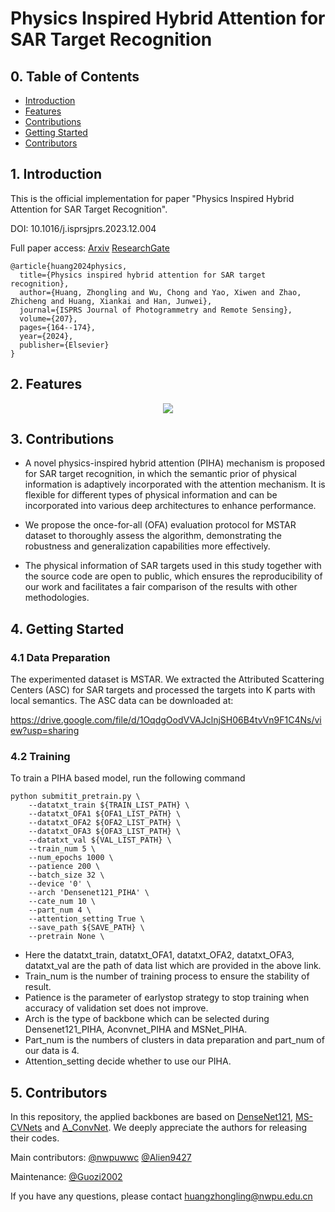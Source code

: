 # Physics Inspired Hybrid Attention for SAR Target Recognition

## 0. Table of Contents

* [Introduction](#1-introduction)
* [Features](#2-features) 
* [Contributions](#3-contributions) 
* [Getting Started](#4-getting-started)
* [Contributors](#5-contributors)

## 1. Introduction

This is the official implementation for paper "Physics Inspired Hybrid Attention for SAR Target Recognition". 

DOI: 10.1016/j.isprsjprs.2023.12.004

Full paper access: [Arxiv](https://arxiv.org/abs/2309.15697) [ResearchGate](https://www.researchgate.net/publication/376832791_Physics_inspired_hybrid_attention_for_SAR_target_recognition)

```
@article{huang2024physics,
  title={Physics inspired hybrid attention for SAR target recognition},
  author={Huang, Zhongling and Wu, Chong and Yao, Xiwen and Zhao, Zhicheng and Huang, Xiankai and Han, Junwei},
  journal={ISPRS Journal of Photogrammetry and Remote Sensing},
  volume={207},
  pages={164--174},
  year={2024},
  publisher={Elsevier}
}
```

## 2. Features

<div align=center>
<img src="https://github.com/XAI4SAR/PIHA/blob/main/img/network.png">
</div>

## 3. Contributions
-   A novel physics-inspired hybrid attention (PIHA) mechanism is proposed for SAR target recognition, in which the semantic prior of physical information is adaptively incorporated with the attention mechanism. It is flexible for different types of physical information and can be incorporated into various deep architectures to enhance performance.
    
-   We propose the once-for-all (OFA) evaluation protocol for MSTAR dataset to thoroughly assess the algorithm, demonstrating the robustness and generalization capabilities more effectively.

-   The physical information of SAR targets used in this study together with the source code are open to public, which ensures the reproducibility of our work and facilitates a fair comparison of the results with other methodologies.


## 4. Getting Started

### 4.1 Data Preparation

The experimented dataset is MSTAR. We extracted the Attributed Scattering Centers (ASC) for SAR targets and processed the targets into K parts with local semantics. The ASC data can be downloaded at:

https://drive.google.com/file/d/1OqdgOodVVAJclnjSH06B4tvVn9F1C4Ns/view?usp=sharing

### 4.2 Training

To train a PIHA based model, run the following command

```
python submitit_pretrain.py \
    --datatxt_train ${TRAIN_LIST_PATH} \
    --datatxt_OFA1 ${OFA1_LIST_PATH} \
    --datatxt_OFA2 ${OFA2_LIST_PATH} \
    --datatxt_OFA3 ${OFA3_LIST_PATH} \
    --datatxt_val ${VAL_LIST_PATH} \
    --train_num 5 \
    --num_epochs 1000 \
    --patience 200 \
    --batch_size 32 \
    --device '0' \
    --arch 'Densenet121_PIHA' \
    --cate_num 10 \
    --part_num 4 \
    --attention_setting True \
    --save_path ${SAVE_PATH} \
    --pretrain None \
```
-   Here the datatxt_train, datatxt_OFA1, datatxt_OFA2, datatxt_OFA3, datatxt_val are the path of data list which are provided in the above link. 
-   Train_num is the number of training process to ensure the stability of result. 
-   Patience is the parameter of earlystop strategy to stop training when accuracy of validation set does not improve. 
-   Arch is the type of backbone which can be selected during Densenet121_PIHA, Aconvnet_PIHA and MSNet_PIHA.
-   Part_num is the numbers of clusters in data preparation and part_num of our data is 4.
-   Attention_setting decide whether to use our PIHA.

## 5. Contributors

In this repository, the applied backbones are based on [DenseNet121](https://github.com/liuzhuang13/DenseNet), [MS-CVNets](https://github.com/Crush0416/MS-CVNets-a-novel-complex-valued-neural-networks-for-SAR-ATR) and [A_ConvNet](https://github.com/fudanxu/MSTAR-AConvNet). We deeply appreciate the authors for releasing their codes.

Main contributors: [@nwpuwwc](https://github.com/orgs/XAI4SAR/people/nwpuwwc) [@Alien9427](https://github.com/orgs/XAI4SAR/people/Alien9427)

Maintenance: [@Guozi2002](https://github.com/orgs/XAI4SAR/people/Guozi2002)

If you have any questions, please contact huangzhongling@nwpu.edu.cn

